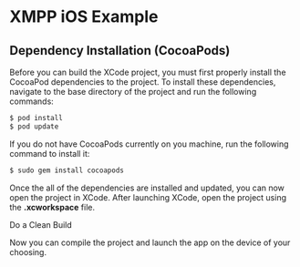 # XMPP iOS Example

## Dependency Installation (CocoaPods)

Before you can build the XCode project, you must first properly install the CocoaPod dependencies to the project.  To install these dependencies, navigate to the base directory of the project and run the following commands:

```sh
$ pod install
$ pod update
```

If you do not have CocoaPods currently on you machine, run the following command to install it:

```sh
$ sudo gem install cocoapods
```

Once the all of the dependencies are installed and updated, you can now open the project in XCode.  After launching XCode, open the project using the **.xcworkspace** file.

Do a Clean Build

Now you can compile the project and launch the app on the device of your choosing.
